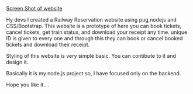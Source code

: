 [Screen Shot of website](railway.png)


Hy devs I created a Railway Reservation website using pug,nodejs and CSS/Bootstrap.
This website is a prototype of here you can book tickets, cancel tickets, get train status, and download your receipt any time. unique ID is given to every one and through this they can book or cancel booked tickets and download their receipt.

Styling of this website is very simple basic. You can contibute to it and design it.

Basically it is my node.js project so, I have focused only on the backend.

Hope you like it....
